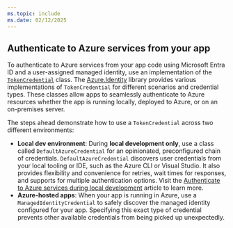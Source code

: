 ```yaml
---
ms.topic: include
ms.date: 02/12/2025
---
```


## Authenticate to Azure services from your app

To authenticate to Azure services from your app code using Microsoft Entra ID and a user-assigned managed identity, use an implementation of the [`TokenCredential`](/dotnet/api/overview/azure/identity-readme?view=azure-dotnet#credentials) class. The [Azure.Identity](/dotnet/api/azure.identity) library provides various implementations of `TokenCredential` for different scenarios and credential types. These classes allow apps to seamlessly authenticate to Azure resources whether the app is running locally, deployed to Azure, or on an on-premises server.

The steps ahead demonstrate how to use a `TokenCredential` across two different environments:

- **Local dev environment**: During **local development only**, use a class called `DefaultAzureCredential` for an opinionated, preconfigured chain of credentials. `DefaultAzureCredential` discovers user credentials from your local tooling or IDE, such as the Azure CLI or Visual Studio. It also provides flexibility and convenience for retries, wait times for responses, and supports for multiple authentication options. Visit the [Authenticate to Azure services during local development](/dotnet/azure/sdk/authentication/local-development-dev-accounts) article to learn more.
- **Azure-hosted apps**: When your app is running in Azure, use a `ManagedIdentityCredential` to safely discover the managed identity configured for your app. Specifying this exact type of credential prevents other available credentials from being picked up unexpectedly.
